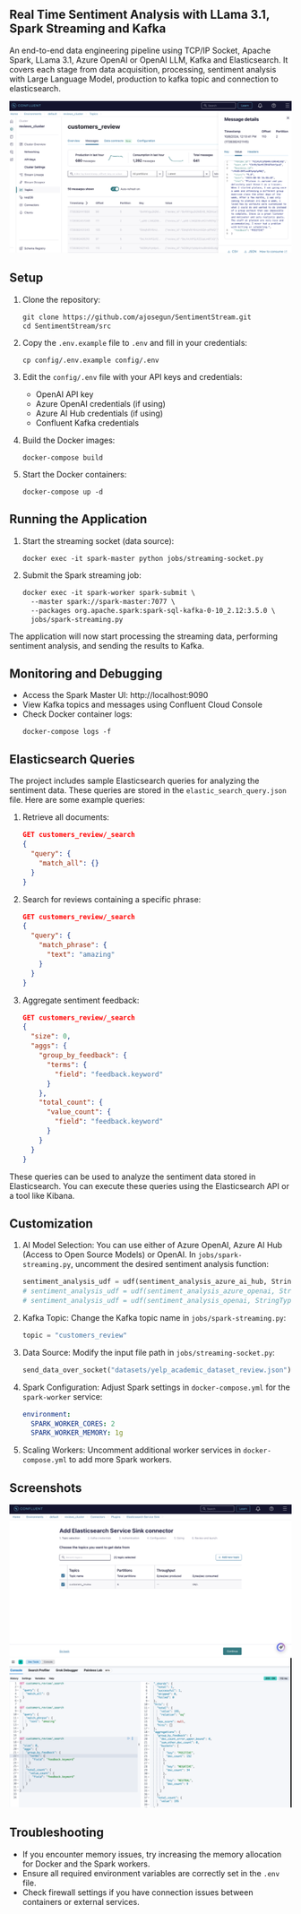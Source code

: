 ## Real Time Sentiment Analysis with LLama 3.1, Spark Streaming and Kafka

An end-to-end data engineering pipeline using TCP/IP Socket, Apache Spark, LLama 3.1, Azure OpenAI or OpenAI LLM, Kafka and Elasticsearch. It covers each stage from data acquisition, processing, sentiment analysis with Large Language Model, production to kafka topic and connection to elasticsearch.

![confluent-topics](images/confluent-topics.png)

## Setup

1. Clone the repository:

   ```
   git clone https://github.com/ajosegun/SentimentStream.git
   cd SentimentStream/src
   ```

2. Copy the `.env.example` file to `.env` and fill in your credentials:

   ```
   cp config/.env.example config/.env
   ```

3. Edit the `config/.env` file with your API keys and credentials:

   - OpenAI API key
   - Azure OpenAI credentials (if using)
   - Azure AI Hub credentials (if using)
   - Confluent Kafka credentials

4. Build the Docker images:

   ```
   docker-compose build
   ```

5. Start the Docker containers:
   ```
   docker-compose up -d
   ```

## Running the Application

1. Start the streaming socket (data source):

   ```
   docker exec -it spark-master python jobs/streaming-socket.py
   ```

2. Submit the Spark streaming job:
   ```
   docker exec -it spark-worker spark-submit \
     --master spark://spark-master:7077 \
     --packages org.apache.spark:spark-sql-kafka-0-10_2.12:3.5.0 \
     jobs/spark-streaming.py
   ```

The application will now start processing the streaming data, performing sentiment analysis, and sending the results to Kafka.

## Monitoring and Debugging

- Access the Spark Master UI: http://localhost:9090
- View Kafka topics and messages using Confluent Cloud Console
- Check Docker container logs:
  ```
  docker-compose logs -f
  ```

## Elasticsearch Queries

The project includes sample Elasticsearch queries for analyzing the sentiment data. These queries are stored in the `elastic_search_query.json` file. Here are some example queries:

1. Retrieve all documents:

   ```json
   GET customers_review/_search
   {
     "query": {
       "match_all": {}
     }
   }
   ```

2. Search for reviews containing a specific phrase:

   ```json
   GET customers_review/_search
   {
     "query": {
       "match_phrase": {
         "text": "amazing"
       }
     }
   }
   ```

3. Aggregate sentiment feedback:
   ```json
   GET customers_review/_search
   {
     "size": 0,
     "aggs": {
       "group_by_feedback": {
         "terms": {
           "field": "feedback.keyword"
         }
       },
       "total_count": {
         "value_count": {
           "field": "feedback.keyword"
         }
       }
     }
   }
   ```

These queries can be used to analyze the sentiment data stored in Elasticsearch. You can execute these queries using the Elasticsearch API or a tool like Kibana.

## Customization

1. AI Model Selection:
   You can use either of Azure OpenAI, Azure AI Hub (Access to Open Source Models) or OpenAI.
   In `jobs/spark-streaming.py`, uncomment the desired sentiment analysis function:

   ```python
   sentiment_analysis_udf = udf(sentiment_analysis_azure_ai_hub, StringType())
   # sentiment_analysis_udf = udf(sentiment_analysis_azure_openai, StringType())
   # sentiment_analysis_udf = udf(sentiment_analysis_openai, StringType())
   ```

2. Kafka Topic:
   Change the Kafka topic name in `jobs/spark-streaming.py`:

   ```python
   topic = "customers_review"
   ```

3. Data Source:
   Modify the input file path in `jobs/streaming-socket.py`:

   ```python
   send_data_over_socket("datasets/yelp_academic_dataset_review.json")
   ```

4. Spark Configuration:
   Adjust Spark settings in `docker-compose.yml` for the `spark-worker` service:

   ```yaml
   environment:
     SPARK_WORKER_CORES: 2
     SPARK_WORKER_MEMORY: 1g
   ```

5. Scaling Workers:
   Uncomment additional worker services in `docker-compose.yml` to add more Spark workers.

## Screenshots

![Sink Connector on Confluent Cloud](images/conf_elasticsearch_service_sink_connector.png)
![Elastic Search Queries](images/es_dev_tools.png)

## Troubleshooting

- If you encounter memory issues, try increasing the memory allocation for Docker and the Spark workers.
- Ensure all required environment variables are correctly set in the `.env` file.
- Check firewall settings if you have connection issues between containers or external services.
